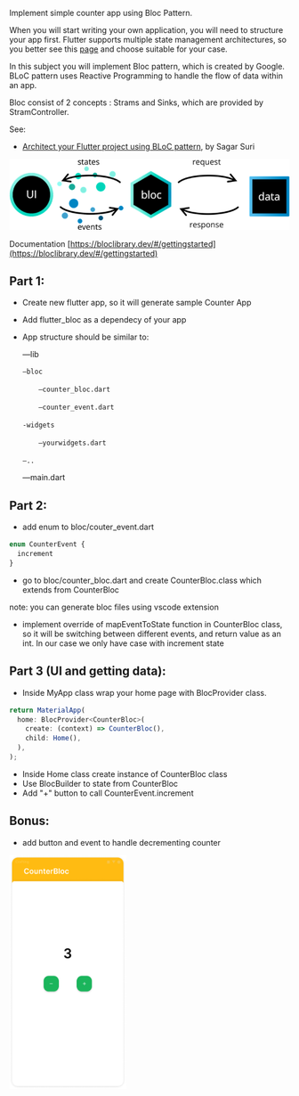 Implement simple counter app using Bloc Pattern.

When you will start writing your own application, you will need to structure your app first. Flutter supports multiple state management architectures, so you better see this [page](https://flutter.dev/docs/development/data-and-backend/state-mgmt/options#bloc--rx) and choose suitable for your case.

In this subject you will implement Bloc pattern, which is created by Google. BLoC pattern uses Reactive Programming to handle the flow of data within an app.

Bloc consist of 2 concepts : Strams and Sinks, which are provided by StramController.

See:

- [Architect your Flutter project using BLoC pattern](https://medium.com/flutterpub/architecting-your-flutter-project-bd04e144a8f1),
  by Sagar Suri

<img src="https://github.com/alem-01/alem_public/blob/master/resources/blocCounter.01.png?raw=true"/>

Documentation [https://bloclibrary.dev/#/gettingstarted](https://bloclibrary.dev/#/gettingstarted)

## Part 1:

- Create new flutter app, so it will generate sample Counter App
- Add flutter_bloc as a dependecy of your app
- App structure should be similar to:

  —lib

      —bloc

          —counter_bloc.dart

          —counter_event.dart

      -widgets

          —yourwidgets.dart

      —..

  —main.dart

## Part 2:

- add enum to bloc/couter_event.dart

```jsx
enum CounterEvent {
  increment
}
```

- go to bloc/counter_bloc.dart and create CounterBloc.class which extends from CounterBloc

note: you can generate bloc files using vscode extension

- implement override of mapEventToState function in CounterBloc class, so it will be switching between different events, and return value as an int. In our case we only have case with increment state

## Part 3 (UI and getting data):

- Inside MyApp class wrap your home page with BlocProvider class.

```jsx
return MaterialApp(
  home: BlocProvider<CounterBloc>(
    create: (context) => CounterBloc(),
    child: Home(),
  ),
);
```

- Inside Home class create instance of CounterBloc class
- Use BlocBuilder to state from CounterBloc
- Add "+" button to call CounterEvent.increment

## Bonus:

- add button and event to handle decrementing counter

</center>
    <img src="https://github.com/alem-01/alem_public/blob/master/resources/blocCounter.02.png?raw=true" style = "width: 210px !important; height: 420px !important;"/>
</center>
